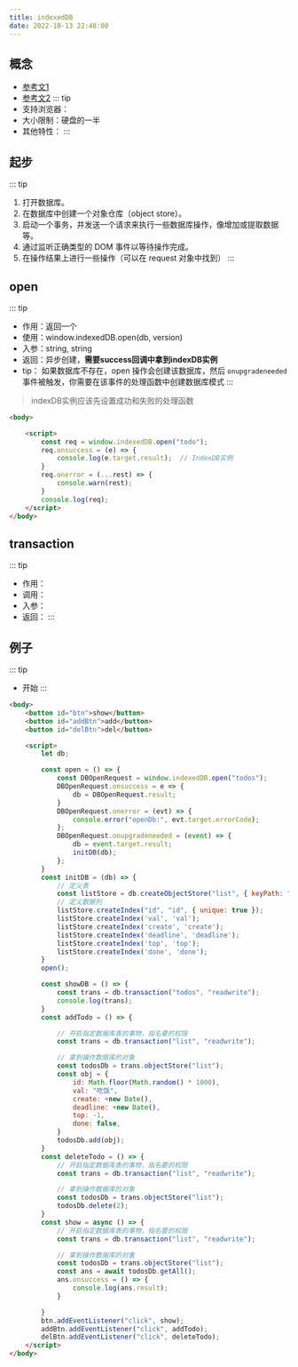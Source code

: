 ```yaml
---
title: indexedDB
date: 2022-10-13 22:48:00
---
```

## 概念
* [参考文1](https://www.tangshuang.net/3735.html)
* [参考文2](https://www.zhangxinxu.com/wordpress/2017/07/html5-indexeddb-js-example/)
::: tip
* 支持浏览器：
* 大小限制：硬盘的一半
* 其他特性：
:::
## 起步
::: tip
1. 打开数据库。
2. 在数据库中创建一个对象仓库（object store）。
3. 启动一个事务，并发送一个请求来执行一些数据库操作，像增加或提取数据等。
4. 通过监听正确类型的 DOM 事件以等待操作完成。
5. 在操作结果上进行一些操作（可以在 request 对象中找到）
:::
## open
::: tip
* 作用：返回一个
* 使用：window.indexedDB.open(db, version)
* 入参：string, string
* 返回：异步创建，**需要success回调中拿到indexDB实例**
* tip： 如果数据库不存在，open 操作会创建该数据库，然后 `onupgradeneeded` 事件被触发，你需要在该事件的处理函数中创建数据库模式
:::
>indexDB实例应该先设置成功和失败的处理函数
```html
<body>

    <script>
        const req = window.indexedDB.open("todo");
        req.onsuccess = (e) => {
            console.log(e.target.result);  // IndexDB实例
        }
        req.onerror = (...rest) => {
            console.warn(rest);
        }
        console.log(req);
    </script>
</body>
```
## transaction
::: tip
* 作用：
* 调用：
* 入参：
* 返回：
:::
## 例子
::: tip
* 开始
:::
```HTML
<body>
    <button id="btn">show</button>
    <button id="addBtn">add</button>
    <button id="delBtn">del</button>

    <script>
        let db;

        const open = () => {
            const DBOpenRequest = window.indexedDB.open("todos");
            DBOpenRequest.onsuccess = e => {
                db = DBOpenRequest.result;
            }
            DBOpenRequest.onerror = (evt) => {
                console.error("openDb:", evt.target.errorCode);
            };
            DBOpenRequest.onupgradeneeded = (event) => {
                db = event.target.result;
                initDB(db);
            };
        }
        const initDB = (db) => {
            // 定义表
            const listStore = db.createObjectStore("list", { keyPath: "id", autoIncrement: true });
            // 定义数据列
            listStore.createIndex("id", "id", { unique: true });
            listStore.createIndex('val', 'val');
            listStore.createIndex('create', 'create');
            listStore.createIndex('deadline', 'deadline');
            listStore.createIndex('top', 'top');
            listStore.createIndex('done', 'done');
        }
        open();

        const showDB = () => {
            const trans = db.transaction("todos", "readwrite");
            console.log(trans);
        }
        const addTodo = () => {

            // 开启指定数据库表的事物，指名要的权限
            const trans = db.transaction("list", "readwrite");

            // 拿到操作数据库的对象
            const todosDb = trans.objectStore("list");
            const obj = {
                id: Math.floor(Math.random() * 1000),
                val: "吃饭",
                create: +new Date(),
                deadline: +new Date(),
                top: -1,
                done: false,
            }
            todosDb.add(obj);
        }
        const deleteTodo = () => {
            // 开启指定数据库表的事物，指名要的权限
            const trans = db.transaction("list", "readwrite");

            // 拿到操作数据库的对象
            const todosDb = trans.objectStore("list");
            todosDb.delete(2);
        }
        const show = async () => {
            // 开启指定数据库表的事物，指名要的权限
            const trans = db.transaction("list", "readwrite");

            // 拿到操作数据库的对象
            const todosDb = trans.objectStore("list");
            const ans = await todosDb.getAll();
            ans.onsuccess = () => {
                console.log(ans.result);
            }

        }
        btn.addEventListener("click", show);
        addBtn.addEventListener("click", addTodo);
        delBtn.addEventListener("click", deleteTodo);
    </script>
</body>
```